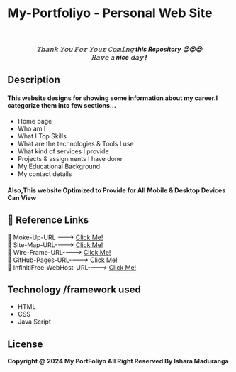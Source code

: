 # My-Portfoliyo - Personal Web Site
<br>
<h5 align="center">
𝚃𝚑𝚊𝚗𝚔 𝚈𝚘𝚞 𝙵𝚘𝚛 𝚈𝚘𝚞𝚛 𝙲𝚘𝚖𝚒𝚗𝚐 this Repository 😍😍😍<br>
𝙷𝚊𝚟𝚎 𝚊 nice 𝚍𝚊𝚢 ! 


## Description
#### This website designs for showing some information about my career.I categorize them into few sections...
* Home page
* Who am I
* What I Top Skills
* What are the technologies & Tools I use
* What kind of services I provide
* Projects & assignments I have done
* My Educational Background
* My contact details

#### Also,This website Optimized to Provide for All Mobile & Desktop Devices Can View 

## :link: Reference Links

🌱 Moke-Up-URL ---> [Click Me!](https://www.figma.com/proto/4mJXjz2mPQsSg21Im2JLeV/My_PortFilo_Mock-up?page-id=0%3A1&node-id=14%3A3&scaling=min-zoom&starting-point-node-id=14%3A3)<br>
🌱 Site-Map-URL----> [Click Me!](https://www.gloomaps.com/2KQ3vDp779)<br>
🌱 Wire-Frame-URL----> [Click Me!](https://wireframe.cc/pQAVpH)<br>
🌱 GitHub-Pages-URL----> [Click Me!](https://isharamaduranga.github.io/My-Portfolio/)<br>
🌱 InfinitiFree-WebHost-URL----> [Click Me!](http://isharamaduranga.epizy.com)



## Technology /framework used
* HTML
* CSS
* Java Script

## License
**Copyright @ 2024 My PortFoliyo All Right Reserved By Ishara Maduranga**
